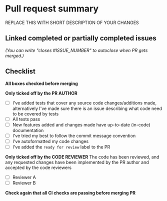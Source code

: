 # Pull request summary

REPLACE THIS WITH SHORT DESCRIPTION OF YOUR CHANGES


## Linked completed or partially completed issues
*(You can write "closes #ISSUE_NUMBER" to autoclose when PR gets merged.)*


## Checklist
**All boxes checked before merging**

**Only ticked off by the PR AUTHOR**
- [ ] I've added tests that cover any source code changes/additions made,
alternatively I've made sure there is an issue describing what code need to be covered by tests
- [ ] All tests pass
- [ ] New features added and changes made have up-to-date (in-code) documentation
- [ ] I've tried my best to follow the commit message convention
- [ ] I've autoformatted my code changes
- [ ] I've added the `ready for review` label to the PR

**Only ticked off by the CODE REVIEWER**
The code has been reviewed, and any requested changes have been implemented by the PR author and accepted by the code reviewers
- [ ] Reviewer A
- [ ] Reviewer B

**Check again that all CI checks are passing before merging PR**
